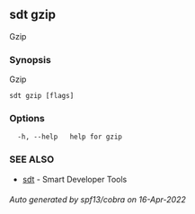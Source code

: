## sdt gzip

Gzip

### Synopsis

Gzip

```
sdt gzip [flags]
```

### Options

```
  -h, --help   help for gzip
```

### SEE ALSO

* [sdt](sdt.md)	 - Smart Developer Tools

###### Auto generated by spf13/cobra on 16-Apr-2022
